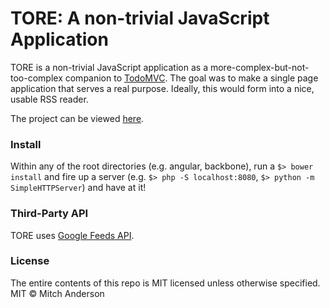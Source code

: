# TORE: A non-trivial JavaScript Application

TORE is a non-trivial JavaScript application as a more-complex-but-not-too-complex
companion to [TodoMVC](http://todomvc.com). The goal was to make a single page
application that serves a real purpose. Ideally, this would form into a nice,
usable RSS reader.

The project can be viewed [here](http://tmanderson.github.io/TORE).

### Install
Within any of the root directories (e.g. angular, backbone), run a `$> bower install`
and fire up a server (e.g. `$> php -S localhost:8080`, `$> python -m SimpleHTTPServer`)
and have at it!

### Third-Party API
TORE uses [Google Feeds API](https://developers.google.com/feed/).

### License
The entire contents of this repo is MIT licensed unless otherwise specified.
MIT © Mitch Anderson

